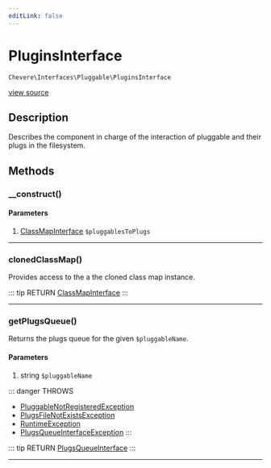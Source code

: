 ```yaml
---
editLink: false
---
```


# PluginsInterface

`Chevere\Interfaces\Pluggable\PluginsInterface`

[view source](https://github.com/chevere/chevere/blob/master/Pluggable/PluginsInterface.php)

## Description

Describes the component in charge of the interaction of pluggable and their plugs in the filesystem.

## Methods

### __construct()

#### Parameters

1. [ClassMapInterface](../ClassMap/ClassMapInterface.md) `$pluggablesToPlugs`

---

### clonedClassMap()

Provides access to the a the cloned class map instance.

::: tip RETURN
[ClassMapInterface](../ClassMap/ClassMapInterface.md)
:::

---

### getPlugsQueue()

Returns the plugs queue for the given `$pluggableName`.

#### Parameters

1. string `$pluggableName`

::: danger THROWS
- [PluggableNotRegisteredException](../../Exceptions/Pluggable/PluggableNotRegisteredException.md) 
- [PlugsFileNotExistsException](../../Exceptions/Pluggable/PlugsFileNotExistsException.md) 
- [RuntimeException](../../Exceptions/Core/RuntimeException.md) 
- [PlugsQueueInterfaceException](../../Exceptions/Pluggable/PlugsQueueInterfaceException.md) 
:::

::: tip RETURN
[PlugsQueueInterface](./PlugsQueueInterface.md)
:::

---
